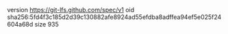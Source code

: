 version https://git-lfs.github.com/spec/v1
oid sha256:5fd4f3c185d2d39c130882afe8924ad55efdba8adffea94ef5e025f24604a68d
size 935
